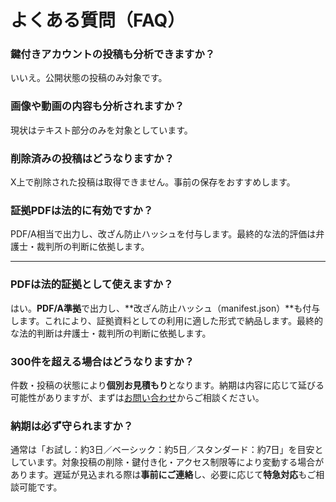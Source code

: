 # よくある質問（FAQ）

### 鍵付きアカウントの投稿も分析できますか？
いいえ。公開状態の投稿のみ対象です。

### 画像や動画の内容も分析されますか？
現状はテキスト部分のみを対象としています。

### 削除済みの投稿はどうなりますか？
X上で削除された投稿は取得できません。事前の保存をおすすめします。

### 証拠PDFは法的に有効ですか？
PDF/A相当で出力し、改ざん防止ハッシュを付与します。最終的な法的評価は弁護士・裁判所の判断に依拠します。


---

### PDFは法的証拠として使えますか？
はい。**PDF/A準拠**で出力し、**改ざん防止ハッシュ（manifest.json）**も付与します。これにより、証拠資料としての利用に適した形式で納品します。最終的な法的判断は弁護士・裁判所の判断に依拠します。

### 300件を超える場合はどうなりますか？
件数・投稿の状態により**個別お見積もり**となります。納期は内容に応じて延びる可能性がありますが、まずは[お問い合わせ](contact.md)からご相談ください。

### 納期は必ず守られますか？
通常は「お試し：約3日／ベーシック：約5日／スタンダード：約7日」を目安としています。対象投稿の削除・鍵付き化・アクセス制限等により変動する場合があります。遅延が見込まれる際は**事前にご連絡**し、必要に応じて**特急対応**もご相談可能です。
